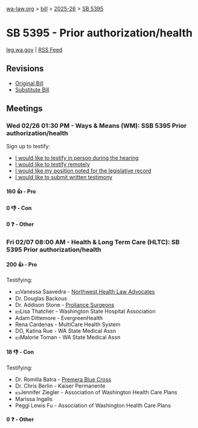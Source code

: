 [wa-law.org](/) > [bill](/bill/) > [2025-26](/bill/2025-26/) > [SB 5395](/bill/2025-26/sb/5395/)

# SB 5395 - Prior authorization/health
[leg.wa.gov](https://app.leg.wa.gov/billsummary?BillNumber=5395&Year=2025&Initiative=false) | [RSS Feed](./rss.xml)

## Revisions
* [Original Bill](1/)
* [Substitute Bill](S/)

## Meetings
### Wed 02/26 01:30 PM - Ways & Means (WM): SSB 5395 Prior authorization/health
Sign up to testify:
* [I would like to testify in person during the hearing](https://app.leg.wa.gov/csi/Testifier/Add?chamber=House&mId=32889&aId=164989&caId=26197&tId=1)
* [I would like to testify remotely](https://app.leg.wa.gov/csi/Testifier/Add?chamber=House&mId=32889&aId=164989&caId=26197&tId=2)
* [I would like my position noted for the legislative record](https://app.leg.wa.gov/csi/Testifier/Add?chamber=House&mId=32889&aId=164989&caId=26197&tId=3)
* [I would like to submit written testimony](https://app.leg.wa.gov/csi/Testifier/Add?chamber=House&mId=32889&aId=164989&caId=26197&tId=4)

#### 160 👍 - Pro

#### 0 👎 - Con

#### 0 ❓ - Other

### Fri 02/07 08:00 AM - Health & Long Term Care (HLTC): SB 5395 Prior authorization/health
#### 200 👍 - Pro
Testifying:
* 💵Vanessa Saavedra - [Northwest Health Law Advocates](/org/northwest_health_law_advocates/)
* Dr. Douglas Backous
* Dr. Addison Stone - [Proliance Surgeons](/org/proliance_surgeons/)
* 💵Lisa Thatcher - Washington State Hospital Association
* Adam Dittemore - EvergreenHealth
* Rena Cardenas - MultiCare Health System
* DO, Katina Rue - WA State Medical Assn
* 💵Malorie Toman - WA State Medical Assn

#### 18 👎 - Con
Testifying:
* Dr. Romilla Batra - [Premera Blue Cross](/org/premera_blue_cross/)
* Dr. Chris Berlin - Kaiser Permanente
* 💵Jennifer Ziegler - Association of Washington Health Care Plans
* Marissa Ingalls
* Peggi Lewis Fu - Association of Washington Health Care Plans

#### 0 ❓ - Other
